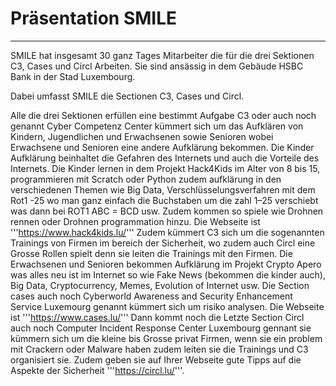 # Präsentation SMILE
___

SMILE hat insgesamt 30 ganz Tages Mitarbeiter die für die drei Sektionen C3, Cases und Circl Arbeiten.
Sie sind ansässig in dem Gebäude HSBC Bank in der Stad Luxembourg.


Dabei umfasst SMILE die Sectionen C3, Cases und Circl.

Alle die drei Sektionen erfüllen eine bestimmt Aufgabe C3 oder auch noch genannt Cyber Competenz Center kümmert sich um das Aufklären von Kindern, Jugendlichen und Erwachsenen sowie Senioren wobei Erwachsene und Senioren eine andere Aufklärung bekommen.
Die Kinder Aufklärung beinhaltet die Gefahren des Internets und auch die Vorteile des Internets.
Die Kinder lernen in dem Projekt Hack4Kids im Alter von 8 bis 15, programmieren mit Scratch oder Python zudem aufklärung in den verschiedenen
Themen wie Big Data, Verschlüsselungsverfahren mit dem Rot1 -25 wo man ganz einfach die Buchstaben um die zahl 1–25 verschiebt was dann bei ROT1 ABC = BCD usw.
Zudem kommen so spiele wie Drohnen rennen oder Drohnen programmation hinzu.
Die Webseite ist '''https://www.hack4kids.lu/'''
Zudem kümmert C3 sich um die sogenannten Trainings von Firmen im bereich der Sicherheit, wo zudem auch Circl eine Grosse Rollen spielt denn sie leiten die Trainings mit den Firmen.
Die Erwachsenen und Senioren bekommen Aufklärung im Projekt Crypto Apero was alles neu ist im Internet so wie Fake News
(bekommen die kinder auch), Big Data, Cryptocurrency, Memes, Evolution of Internet usw.
Die Section cases auch noch Cyberworld Awareness and Security Enhancement Service Luxemourg genannt kümmert sich um
risiko analysen.
Die Webseite ist '''https://www.cases.lu/'''
Dann kommt noch die Letzte Section Circl auch noch Computer Incident Response Center Luxembourg gennant sie kümmern sich um die kleine bis Grosse privat Firmen, wenn sie ein problem mit Crackern oder Malware haben zudem leiten sie die Trainings und C3 organisiert sie.
Zudem geben sie auf Ihrer Webseite gute Tipps auf die Aspekte der Sicherheit '''https://circl.lu/'''.
